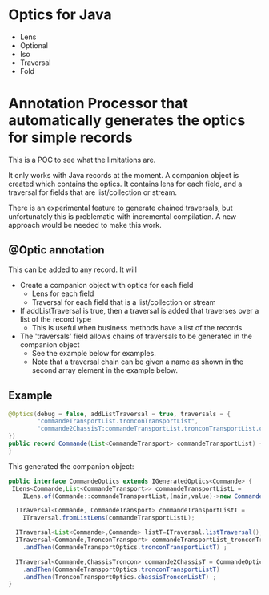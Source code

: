 # Optics for Java

* Lens
* Optional
* Iso
* Traversal
* Fold


# Annotation Processor that automatically generates the optics for simple records

This is a POC to see what the limitations are.

It only works with Java records at the moment. A companion object is created which contains the optics. It contains
lens for each field, and a traversal for fields that are list/collection or stream.

There is an experimental feature to generate chained traversals, but unfortunately this is problematic with
incremental compilation. A new approach would be needed to make this work.

## @Optic annotation

This can be added to any record. It will
* Create a companion object with optics for each field
  * Lens for each field
  * Traversal for each field that is a list/collection or stream
* If addListTraversal is true, then a traversal is added that traverses over a list of the record type
  * This is useful when business methods have a list of the records 
* The 'traversals' field allows chains of traversals to be generated in the companion object
  * See the example below for examples.
  * Note that a traversal chain can be given a name as shown in the second array element in the example below.

## Example

```java
@Optics(debug = false, addListTraversal = true, traversals = {
        "commandeTransportList.tronconTransportList",
        "commande2ChassisT:commandeTransportList.tronconTransportList.chassisTronconList"
})
public record Commande(List<CommandeTransport> commandeTransportList) {
}
```
This generated the companion object:
```java
public interface CommandeOptics extends IGeneratedOptics<Commande> {
 ILens<Commande,List<CommandeTransport>> commandeTransportListL =
    ILens.of(Commande::commandeTransportList,(main,value)->new Commande(value));

  ITraversal<Commande, CommandeTransport> commandeTransportListT =
    ITraversal.fromListLens(commandeTransportListL);

  ITraversal<List<Commande>,Commande> listT=ITraversal.listTraversal();
  ITraversal<Commande,TronconTransport> commandeTransportList_tronconTransportListT = CommandeOptics.commandeTransportListT
    .andThen(CommandeTransportOptics.tronconTransportListT) ;

  ITraversal<Commande,ChassisTroncon> commande2ChassisT = CommandeOptics.commandeTransportListT
    .andThen(CommandeTransportOptics.tronconTransportListT)
    .andThen(TronconTransportOptics.chassisTronconListT) ;
}
``` 


    
